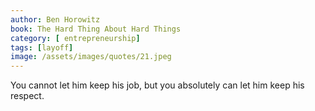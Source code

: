 ```yaml
---
author: Ben Horowitz
book: The Hard Thing About Hard Things
category: [ entrepreneurship]
tags: [layoff]
image: /assets/images/quotes/21.jpeg
---
```

You cannot let him keep his job, but you absolutely can let him keep his respect.